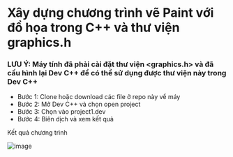 # Xây dựng chương trình vẽ Paint với đồ họa trong C++ và thư viện graphics.h

### LƯU Ý: Máy tính đã phải cài đặt thư viện <graphics.h> và đã cấu hình lại Dev C++ để có thể sử dụng được thư viện này trong Dev C++

- Bước 1: Clone hoặc download các file ở repo này về máy
- Bước 2: Mở Dev C++ và chọn open project
- Bước 3: Chọn vào project1.dev
- Bước 4: Biên dịch và xem kết quả

Kết quả chương trình

![image](https://github.com/namchuminh/paintC/assets/41958727/51e37ef0-3584-4fdd-90c6-9198d723e780)
